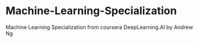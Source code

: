 # Machine-Learning-Specialization
Machine Learning Specialization from coursera DeepLearning.AI by Andrew Ng
